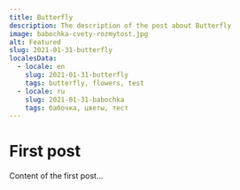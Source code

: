 ```yaml
---
title: Butterfly
description: The description of the post about Butterfly
image: babochka-cvety-rozmytost.jpg
alt: Featured
slug: 2021-01-31-butterfly
localesData:
  - locale: en
    slug: 2021-01-31-butterfly
    tags: butterfly, flowers, test
  - locale: ru
    slug: 2021-01-31-babochka
    tags: бабочка, цветы, тест
---
```


# First post
Content of the first post...